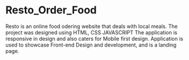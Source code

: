 # Resto_Order_Food
 Resto is an online food odering website that deals with local meals.
The project was designed using HTML, CSS JAVASCRIPT
The application is responsive in design and also caters for Mobile first design.
Application is used to showcase Front-end Design and development, and is a landing page.
